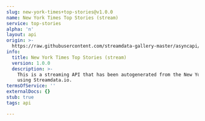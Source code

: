 ```yaml
---
slug: new-york-times+top-stories@v1.0.0
name: New York Times Top Stories (stream)
service: top-stories
alpha: 'n'
layout: api
origin: >-
  https://raw.githubusercontent.com/streamdata-gallery-master/asyncapi/master/_listings/new-york-times/new-york-times-top-stories-stream-async.md
info:
  title: New York Times Top Stories (stream)
  version: 1.0.0
  description: >-
    This is a streaming API that has been autogenerated from the New York Times
    using Streamdata.io.
termsOfService: ''
externalDocs: {}
stub: true
tags: api

---
```

